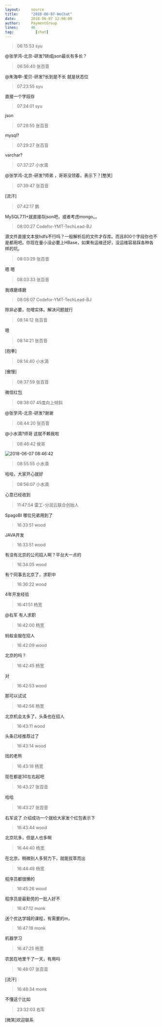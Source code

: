 ```yaml
---
layout:     source 
title:      "2018-06-07-WeChat"
date:       2018-06-07 12:00:00
author:     PaymentGroup
lines:      46 
tag:		  [chat]
---
```

> 06:15:53  syu  
   
@张学鸿-北京-研发?转成json最长有多长？  
   
> 06:56:40  张百音  
   
@朱海申-爱贝-研发?长到是不长 就是状态位  
   
> 07:23:55  syu  
   
直接一个字段存  
   
> 07:24:01  syu  
   
json  
   
> 07:28:55  张百音  
   
mysql?  
   
> 07:29:27  张百音  
   
varchar?  
   
> 07:37:27  小水滴  
   
@张学鸿-北京-研发?师弟 ，哥哥没领着，表示下？[憨笑]  
   
> 07:39:47  张百音  
   
[流汗]  
   
> 07:42:17  鹏  
   
MySQL7.11+就直接存json吧，或者考虑mongo。。  
   
> 08:00:27  Codefor-YMT-TechLead-BJ  
   
源文件直接文本放hdfs不行吗？一般解析后的文件才存库。而且800个字段你也不是都用吧。你现在量小没必要上HBase，如果有运维还好，没运维容易踩各种各样的坑。  
   
> 08:03:29  张百音  
   
嗯 嗯  
   
> 08:03:33  张百音  
   
我琢磨琢磨  
   
> 08:08:07  Codefor-YMT-TechLead-BJ  
   
除非必要，勿增实体。解决问题就行  
   
> 08:14:12  张百音  
   
嗯  
   
> 08:14:21  张百音  
   
[抱拳]  
   
> 08:14:40  小水滴  
   
[傲慢]  
   
> 08:37:59  张百音  
   
微信红包  
   
> 08:38:07  45度向上倾斜  
   
@张学鸿-北京-研发?谢谢  
   
> 08:44:20  张百音  
   
@小水滴?师哥 这就不赖我啦  
   
> 08:46:42  侯哥  
   
![2018-06-07 08:46:42](http://static.cocolian.cn/img/201806/20180607_084642.png) 
   
> 08:55:55  小水滴  
   
哈哈，大家开心就好  
   
> 08:56:07  小水滴  
   
心意已经收到  
   
> 11:47:54  雷工-分润云联合创始人  
   
SpagoBI  哪位兄弟用到了  
   
> 16:33:51  wood  
   
JAVA开发  
   
> 16:33:51  wood  
   
有没有北京的公司招人啊？平台大一点的  
   
> 16:34:05  wood  
   
有个同事去北京了，求职中  
   
> 16:36:22  wood  
   
4年开发经验  
   
> 16:41:51  杨宽  
   
@右军 有人求职  
   
> 16:42:00  杨宽  
   
蚂蚁金服在招人  
   
> 16:42:09  wood  
   
北京的吗？  
   
> 16:42:45  杨宽  
   
对  
   
> 16:42:53  wood  
   
那可以试试  
   
> 16:42:56  杨宽  
   
北京机会太多了，头条也在招人  
   
> 16:43:11  wood  
   
头条已经推荐过了  
   
> 16:43:14  wood  
   
找的老熊  
   
> 16:43:18  杨宽  
   
现在都是30左右起吧  
   
> 16:43:27  张百音  
   
哈哈  
   
> 16:43:27  张百音  
   
右军说了 介绍成功一个就给大家发个红包表示下  
   
> 16:43:44  wood  
   
北京坑多，但是人也多啊  
   
> 16:44:40  杨宽  
   
在北京，稍微别人多努力下，就能拔萃而出  
   
> 16:44:48  杨宽  
   
程序员都很懒的  
   
> 16:45:26  wood  
   
程序员是最勤劳的一批人好不  
   
> 16:47:12  monk  
   
送个优达学城的课程，有需要的m，  
   
> 16:47:18  monk  
   
机器学习  
   
> 16:47:25  杨宽  
   
农民在地里干了一天，有用吗  
   
> 16:48:07  张百音  
   
[流汗]  
   
> 16:48:34  monk  
   
不懂这个比如  
   
> 23:32:03  右军  
   
[微笑]欢迎联系  
   
